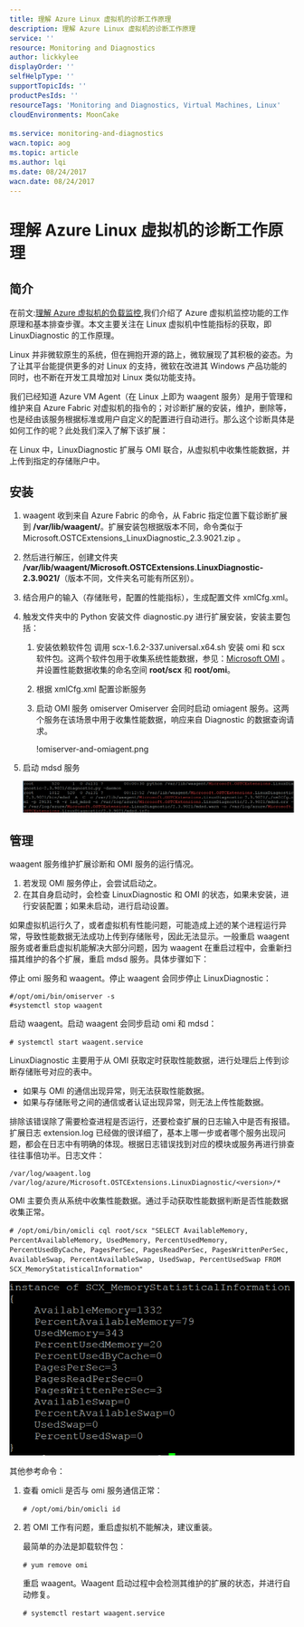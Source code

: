 ```yaml
---
title: 理解 Azure Linux 虚拟机的诊断工作原理
description: 理解 Azure Linux 虚拟机的诊断工作原理
service: ''
resource: Monitoring and Diagnostics
author: lickkylee
displayOrder: ''
selfHelpType: ''
supportTopicIds: ''
productPesIds: ''
resourceTags: 'Monitoring and Diagnostics, Virtual Machines, Linux'
cloudEnvironments: MoonCake

ms.service: monitoring-and-diagnostics
wacn.topic: aog
ms.topic: article
ms.author: lqi
ms.date: 08/24/2017
wacn.date: 08/24/2017
---
```

# 理解 Azure Linux 虚拟机的诊断工作原理

## 简介

在前文:[理解 Azure 虚拟机的负载监控](aog-monitoring-and-diagnostics-virtual-machines-load-monitoring-guidance.md),我们介绍了 Azure 虚拟机监控功能的工作原理和基本排查步骤。本文主要关注在 Linux 虚拟机中性能指标的获取，即 LinuxDiagnostic 的工作原理。

Linux 并非微软原生的系统，但在拥抱开源的路上，微软展现了其积极的姿态。为了让其平台能提供更多的对 Linux 的支持，微软在改进其 Windows 产品功能的同时，也不断在开发工具增加对 Linux 类似功能支持。

我们已经知道 Azure VM Agent（在 Linux 上即为 waagent 服务）是用于管理和维护来自 Azure Fabric 对虚拟机的指令的；对诊断扩展的安装，维护，删除等，也是经由该服务根据标准或用户自定义的配置进行自动进行。那么这个诊断具体是如何工作的呢？此处我们深入了解下该扩展：

在 Linux 中，LinuxDiagnostic 扩展与 OMI 联合，从虚拟机中收集性能数据，并上传到指定的存储账户中。

## 安装

1. waagent 收到来自 Azure Fabric 的命令，从 Fabric 指定位置下载诊断扩展到 **/var/lib/waagent/**。扩展安装包根据版本不同，命令类似于 Microsoft.OSTCExtensions_LinuxDiagnostic_2.3.9021.zip 。
2. 然后进行解压，创建文件夹 **/var/lib/waagent/Microsoft.OSTCExtensions.LinuxDiagnostic-2.3.9021/**（版本不同，文件夹名可能有所区别）。
3. 结合用户的输入（存储账号，配置的性能指标），生成配置文件 xmlCfg.xml。
4. 触发文件夹中的 Python 安装文件 diagnostic.py 进行扩展安装，安装主要包括：
    1. 安装依赖软件包
        调用 scx-1.6.2-337.universal.x64.sh 安装 omi 和 scx 软件包。这两个软件包用于收集系统性能数据，参见：[Microsoft OMI](https://github.com/Microsoft/omi) 。并设置性能数据收集的命名空间 **root/scx** 和 **root/omi**。
    2. 根据 xmlCfg.xml 配置诊断服务
    3. 启动 OMI 服务 omiserver
        Omiserver 会同时启动 omiagent 服务。这两个服务在该场景中用于收集性能数据，响应来自 Diagnostic 的数据查询请求。
    
        !omiserver-and-omiagent.png[](media/aog-monitoring-and-diagnostics-virtual-machines-linux-operating-principle-understanding/omiserver-and-omiagent.png)

5.	启动 mdsd 服务

    ![mdsd](media/aog-monitoring-and-diagnostics-virtual-machines-linux-operating-principle-understanding/mdsd.png)

## 管理

waagent 服务维护扩展诊断和 OMI 服务的运行情况。

1.	若发现 OMI 服务停止，会尝试启动之。
2.	在其自身启动时，会检查 LinuxDiagnostic 和 OMI 的状态，如果未安装，进行安装配置；如果未启动，进行启动设置。

如果虚拟机运行久了，或者虚拟机有性能问题，可能造成上述的某个进程运行异常，导致性能数据无法成功上传到存储账号，因此无法显示。一般重启 waagent 服务或者重启虚拟机能解决大部分问题，因为 waagent 在重启过程中，会重新扫描其维护的各个扩展，重启 mdsd 服务。具体步骤如下：


停止 omi 服务和 waagent。停止 waagent 会同步停止 LinuxDiagnostic：

```
#/opt/omi/bin/omiserver -s
#systemctl stop waagent
```
启动 waagent。启动 waagent 会同步启动 omi 和 mdsd：

`# systemctl start waagent.service`

LinuxDiagnostic 主要用于从 OMI 获取定时获取性能数据，进行处理后上传到诊断存储账号对应的表中。

- 如果与 OMI 的通信出现异常，则无法获取性能数据。
- 如果与存储账号之间的通信或者认证出现异常，则无法上传性能数据。

排除该错误除了需要检查进程是否运行，还要检查扩展的日志输入中是否有报错。扩展日志 extension.log 已经做的很详细了，基本上哪一步或者哪个服务出现问题，都会在日志中有明确的体现。根据日志错误找到对应的模块或服务再进行排查往往事倍功半。日志文件：

```
/var/log/waagent.log
/var/log/azure/Microsoft.OSTCExtensions.LinuxDiagnostic/<version>/*
```

OMI 主要负责从系统中收集性能数据。通过手动获取性能数据判断是否性能数据收集正常。

`# /opt/omi/bin/omicli cql root/scx "SELECT AvailableMemory, PercentAvailableMemory, UsedMemory, PercentUsedMemory, PercentUsedByCache, PagesPerSec, PagesReadPerSec, PagesWrittenPerSec, AvailableSwap, PercentAvailableSwap, UsedSwap, PercentUsedSwap FROM SCX_MemoryStatisticalInformation"`

![select-data](media/aog-monitoring-and-diagnostics-virtual-machines-linux-operating-principle-understanding/select-data.png)

其他参考命令：
1.	查看 omicli 是否与 omi 服务通信正常：

    `# /opt/omi/bin/omicli id`

2.	若 OMI 工作有问题，重启虚拟机不能解决，建议重装。

    最简单的办法是卸载软件包：

    `# yum remove omi `

    重启 waagent。Waagent 启动过程中会检测其维护的扩展的状态，并进行自动修复。

    `# systemctl restart waagent.service`